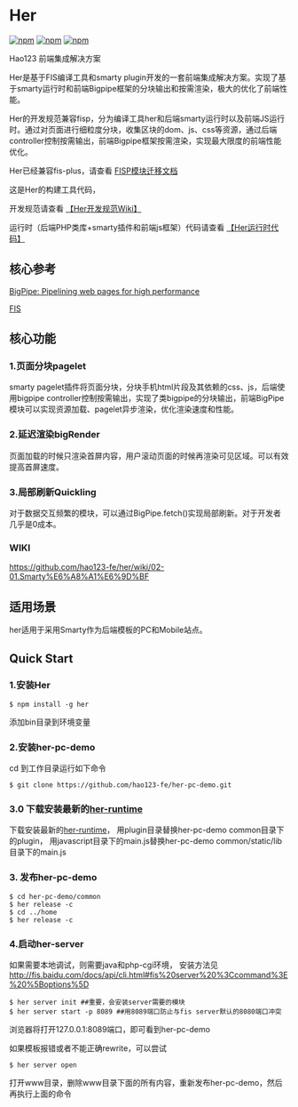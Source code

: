 Her
===
[![npm](https://img.shields.io/npm/v/her.svg?style=flat-square)](https://www.npmjs.com/package/her)
[![npm](https://img.shields.io/npm/dm/her.svg?style=flat-square)](https://www.npmjs.com/package/her)
[![npm](https://img.shields.io/npm/l/her.svg?style=flat-square)](https://www.npmjs.com/package/her)

Hao123 前端集成解决方案

Her是基于FIS编译工具和smarty plugin开发的一套前端集成解决方案。实现了基于smarty运行时和前端Bigpipe框架的分块输出和按需渲染，极大的优化了前端性能。

Her的开发规范兼容fisp，分为编译工具her和后端smarty运行时以及前端JS运行时。通过对页面进行细粒度分块，收集区块的dom、js、css等资源，通过后端controller控制按需输出，前端Bigpipe框架按需渲染，实现最大限度的前端性能优化。

Her已经兼容fis-plus，请查看 [FISP模块迁移文档](https://github.com/hao123-dev/her-preprocessor-fispadaptor)

这是Her的构建工具代码，

开发规范请查看 [【Her开发规范Wiki】](https://github.com/hao123-fe/her/wiki/02-01.Smarty%E6%A8%A1%E6%9D%BF)

运行时（后端PHP类库+smarty插件和前端js框架）代码请查看 [【Her运行时代码】](https://github.com/hao123-fe/her-runtime)

## 核心参考 ##
[BigPipe: Pipelining web pages for high performance](https://www.facebook.com/notes/facebook-engineering/bigpipe-pipelining-web-pages-for-high-performance/389414033919)

[FIS](http://fis.baidu.com/)


## 核心功能 ##
### 1.页面分块pagelet ###
smarty pagelet插件将页面分块，分块手机html片段及其依赖的css、js，后端使用bigpipe controller控制按需输出，实现了类bigpipe的分块输出，前端BigPipe模块可以实现资源加载、pagelet异步渲染，优化渲染速度和性能。

### 2.延迟渲染bigRender ###
页面加载的时候只渲染首屏内容，用户滚动页面的时候再渲染可见区域。可以有效提高首屏速度。

### 3.局部刷新Quickling ###
对于数据交互频繁的模块，可以通过BigPipe.fetch()实现局部刷新。对于开发者几乎是0成本。
### WIKI ###
https://github.com/hao123-fe/her/wiki/02-01.Smarty%E6%A8%A1%E6%9D%BF

## 适用场景 ##
her适用于采用Smarty作为后端模板的PC和Mobile站点。

## Quick Start ##

### 1.安装Her ###
```
$ npm install -g her
```
添加bin目录到环境变量

### 2.安装her-pc-demo ###

cd 到工作目录运行如下命令

```
$ git clone https://github.com/hao123-fe/her-pc-demo.git
```
### 3.0 下载安装最新的[her-runtime](https://github.com/hao123-fe/her-runtime/tree/master/dist) ###
下载安装最新的[her-runtime](https://github.com/hao123-fe/her-runtime/tree/master/dist)，
用plugin目录替换her-pc-demo common目录下的plugin，
用javascript目录下的main.js替换her-pc-demo common/static/lib目录下的main.js

### 3. 发布her-pc-demo ###
```
$ cd her-pc-demo/common
$ her release -c
$ cd ../home
$ her release -c
```

### 4.启动her-server ###
如果需要本地调试，则需要java和php-cgi环境，
安装方法见 http://fis.baidu.com/docs/api/cli.html#fis%20server%20%3Ccommand%3E%20%5Boptions%5D
```
$ her server init ##重要，会安装server需要的模块
$ her server start -p 8089 ##用8089端口防止与fis server默认的8080端口冲突
```
浏览器将打开127.0.0.1:8089端口，即可看到her-pc-demo

如果模板报错或者不能正确rewrite，可以尝试 
```
$ her server open
```
打开www目录，删除www目录下面的所有内容，重新发布her-pc-demo，然后再执行上面的命令
